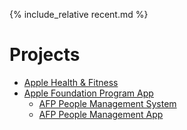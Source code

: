 {% include_relative recent.md %}

# Projects

- [Apple Health & Fitness](https://github.com/RMIT-Ace/Apple-Health-and-Fitness)
- [Apple Foundation Program App](https://github.com/RMIT-Ace/AFP)
    - [AFP People Management System](https://github.com/RMIT-Ace/AFP-People-Db)
    - [AFP People Management App](https://github.com/RMIT-Ace/AFP-People-App)
